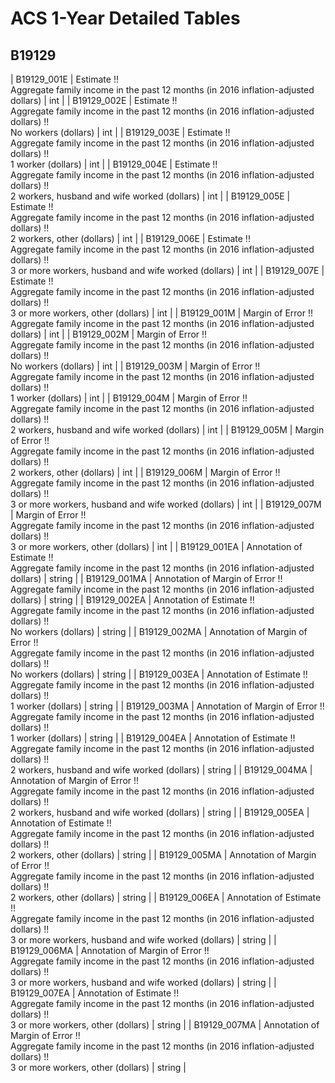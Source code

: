 # ACS 1-Year Detailed Tables

## B19129

| B19129_001E | Estimate !!<br>Aggregate family income in the past 12 months (in 2016 inflation-adjusted dollars) | int |
| B19129_002E | Estimate !!<br>Aggregate family income in the past 12 months (in 2016 inflation-adjusted dollars) !!<br>No workers (dollars) | int |
| B19129_003E | Estimate !!<br>Aggregate family income in the past 12 months (in 2016 inflation-adjusted dollars) !!<br>1 worker (dollars) | int |
| B19129_004E | Estimate !!<br>Aggregate family income in the past 12 months (in 2016 inflation-adjusted dollars) !!<br>2 workers, husband and wife worked (dollars) | int |
| B19129_005E | Estimate !!<br>Aggregate family income in the past 12 months (in 2016 inflation-adjusted dollars) !!<br>2 workers, other (dollars) | int |
| B19129_006E | Estimate !!<br>Aggregate family income in the past 12 months (in 2016 inflation-adjusted dollars) !!<br>3 or more workers, husband and wife worked (dollars) | int |
| B19129_007E | Estimate !!<br>Aggregate family income in the past 12 months (in 2016 inflation-adjusted dollars) !!<br>3 or more workers, other (dollars) | int |
| B19129_001M | Margin of Error !!<br>Aggregate family income in the past 12 months (in 2016 inflation-adjusted dollars) | int |
| B19129_002M | Margin of Error !!<br>Aggregate family income in the past 12 months (in 2016 inflation-adjusted dollars) !!<br>No workers (dollars) | int |
| B19129_003M | Margin of Error !!<br>Aggregate family income in the past 12 months (in 2016 inflation-adjusted dollars) !!<br>1 worker (dollars) | int |
| B19129_004M | Margin of Error !!<br>Aggregate family income in the past 12 months (in 2016 inflation-adjusted dollars) !!<br>2 workers, husband and wife worked (dollars) | int |
| B19129_005M | Margin of Error !!<br>Aggregate family income in the past 12 months (in 2016 inflation-adjusted dollars) !!<br>2 workers, other (dollars) | int |
| B19129_006M | Margin of Error !!<br>Aggregate family income in the past 12 months (in 2016 inflation-adjusted dollars) !!<br>3 or more workers, husband and wife worked (dollars) | int |
| B19129_007M | Margin of Error !!<br>Aggregate family income in the past 12 months (in 2016 inflation-adjusted dollars) !!<br>3 or more workers, other (dollars) | int |
| B19129_001EA | Annotation of Estimate !!<br>Aggregate family income in the past 12 months (in 2016 inflation-adjusted dollars) | string |
| B19129_001MA | Annotation of Margin of Error !!<br>Aggregate family income in the past 12 months (in 2016 inflation-adjusted dollars) | string |
| B19129_002EA | Annotation of Estimate !!<br>Aggregate family income in the past 12 months (in 2016 inflation-adjusted dollars) !!<br>No workers (dollars) | string |
| B19129_002MA | Annotation of Margin of Error !!<br>Aggregate family income in the past 12 months (in 2016 inflation-adjusted dollars) !!<br>No workers (dollars) | string |
| B19129_003EA | Annotation of Estimate !!<br>Aggregate family income in the past 12 months (in 2016 inflation-adjusted dollars) !!<br>1 worker (dollars) | string |
| B19129_003MA | Annotation of Margin of Error !!<br>Aggregate family income in the past 12 months (in 2016 inflation-adjusted dollars) !!<br>1 worker (dollars) | string |
| B19129_004EA | Annotation of Estimate !!<br>Aggregate family income in the past 12 months (in 2016 inflation-adjusted dollars) !!<br>2 workers, husband and wife worked (dollars) | string |
| B19129_004MA | Annotation of Margin of Error !!<br>Aggregate family income in the past 12 months (in 2016 inflation-adjusted dollars) !!<br>2 workers, husband and wife worked (dollars) | string |
| B19129_005EA | Annotation of Estimate !!<br>Aggregate family income in the past 12 months (in 2016 inflation-adjusted dollars) !!<br>2 workers, other (dollars) | string |
| B19129_005MA | Annotation of Margin of Error !!<br>Aggregate family income in the past 12 months (in 2016 inflation-adjusted dollars) !!<br>2 workers, other (dollars) | string |
| B19129_006EA | Annotation of Estimate !!<br>Aggregate family income in the past 12 months (in 2016 inflation-adjusted dollars) !!<br>3 or more workers, husband and wife worked (dollars) | string |
| B19129_006MA | Annotation of Margin of Error !!<br>Aggregate family income in the past 12 months (in 2016 inflation-adjusted dollars) !!<br>3 or more workers, husband and wife worked (dollars) | string |
| B19129_007EA | Annotation of Estimate !!<br>Aggregate family income in the past 12 months (in 2016 inflation-adjusted dollars) !!<br>3 or more workers, other (dollars) | string |
| B19129_007MA | Annotation of Margin of Error !!<br>Aggregate family income in the past 12 months (in 2016 inflation-adjusted dollars) !!<br>3 or more workers, other (dollars) | string |

